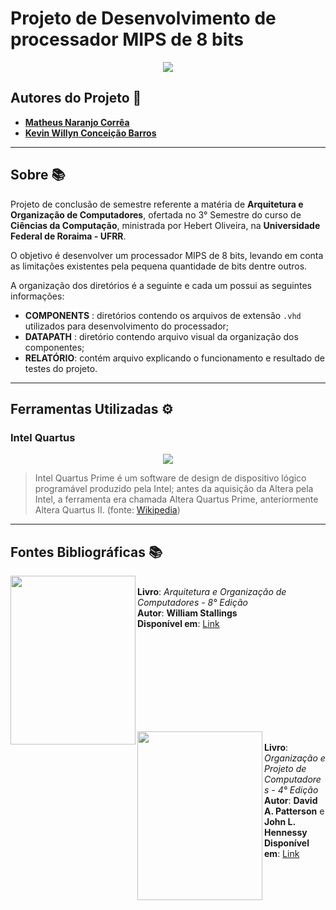# Projeto de Desenvolvimento de processador MIPS de 8 bits
<p align="center">
<img src="https://github.com/MatheusOrange211/AOC_Matheus_Kevin_UFRR_2020/blob/main/logo-processador.png">
</p>


## Autores do Projeto 🤝
* [**Matheus Naranjo Corrêa**](https://github.com/MatheusOrange211)
* [**Kevin Willyn Conceição Barros**](https://github.com/KvWIlY) 
---
## Sobre 📚
Projeto de conclusão de semestre referente a matéria de **Arquitetura e Organização de Computadores**, ofertada no 3° Semestre do curso de **Ciências da Computação**, ministrada por Hebert Oliveira, na **Universidade Federal de Roraima - UFRR**.

O objetivo é desenvolver um processador MIPS de 8 bits, levando em conta as limitações existentes pela pequena quantidade de bits dentre outros.

A organização dos diretórios é a seguinte e cada um possui as seguintes informações:
* **COMPONENTS** : diretórios contendo os arquivos de extensão `.vhd` utilizados para desenvolvimento do processador;
* **DATAPATH** : diretório contendo arquivo visual da organização dos componentes;
* **RELATÓRIO**: contém arquivo explicando o funcionamento e resultado de testes do projeto.

---
## Ferramentas Utilizadas ⚙
### Intel Quartus
<p align='center'>
<img src="https://www.jackenhack.com/wp-content/uploads/2020/01/Quartus_prime_icon.png">
</p>

> Intel Quartus Prime é um software de design de dispositivo lógico programável produzido pela Intel; antes da aquisição da Altera pela Intel, a ferramenta era chamada Altera Quartus Prime, anteriormente Altera Quartus II. (fonte: [Wikipedia](https://en.wikipedia.org/wiki/Intel_Quartus_Prime))

---
## Fontes Bibliográficas 📚

<p>
<img align="left" width="200" height="270" src="https://lojasaraiva.vteximg.com.br/arquivos/ids/5850674/1007021321.jpg?v=637064175427000000"><br>
<b> Livro</b>: <i>Arquitetura e Organização de Computadores - 8° Edição</i> <br>
<b> Autor</b>: <b>William Stallings</b> <br>
 <b>Disponível em</b>: <a href="http://www.telecom.uff.br/orgarqcomp/arq/arquitetura-e-organizacao-computadores-8a.pdf">Link</a>
</p>

<br>
<br>
<br>
<br>
<br>
<br>
<br>
<br>

<p>
<img align="left" width="200" height="270" src="https://images-na.ssl-images-amazon.com/images/I/8118crB0kyL.jpg"><br>
<b> Livro</b>: <i>Organização e Projeto de Computadores - 4° Edição</i> <br>
<b> Autor</b>: <b>David A. Patterson</b> e <b>John L. Hennessy</b> <br>
 <b>Disponível em</b>: <a href=https://www.academia.edu/29853525/Arquitetura_de_Computadores_Uma_Abordagem_Quantitativa_David_A_Patterson_e_John_L_Hennessy">Link</a>
</p>
